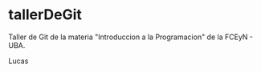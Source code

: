 # tallerDeGit

Taller de Git de la materia "Introduccion a la Programacion" de la FCEyN - UBA.

Lucas
